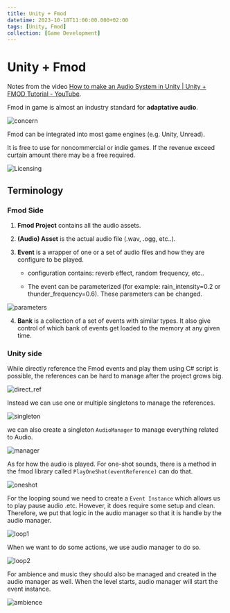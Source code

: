 ```yaml
---
title: Unity + Fmod
datetime: 2023-10-18T11:00:00.000+02:00
tags: [Unity, Fmod]
collection: [Game Development]
---
```

# Unity + Fmod

Notes from the video [How to make an Audio System in Unity | Unity + FMOD Tutorial - YouTube](https://www.youtube.com/watch?v=rcBHIOjZDpk).

Fmod in game is almost an industry standard for **adaptative audio**.

![concern](images/Unity_Fmod/concern.png)

Fmod can be integrated into most game engines (e.g. Unity, Unread).

It is free to use for noncommercial or indie games. If the revenue exceed curtain amount there may be a free required.

![Licensing](images/Unity_Fmod/Licensing.png)

## Terminology 

### Fmod Side

1. **Fmod Project** contains all the audio assets.

2. **(Audio) Asset** is the actual audio file (.wav, .ogg, etc..).

3. **Event** is a wrapper of one or a set of audio files and how they are configure to be played.

   - configuration contains: reverb effect, random frequency, etc..

   -  The event can be parameterized (for example: rain_intensity=0.2 or thunder_frequency=0.6). These  parameters can be changed.

![parameters](images/Unity_Fmod/parameters.png)

4. **Bank** is a collection of a set of events with similar types. It also give control of which bank of events get loaded to the memory at any given time.

### Unity side

While directly reference the Fmod events and play them using C# script is possible, the references can be hard to manage after the project grows big. 

![direct_ref](images/Unity_Fmod/direct_ref.png)

Instead we can use one or multiple singletons to manage the references.

![singleton](images/Unity_Fmod/singleton.png)

we can also create a singleton `AudioManager` to manage everything related to Audio.

![manager](images/Unity_Fmod/manager.png)

As for how the audio is played. For one-shot sounds, there is a method in the fmod library called `PlayOneShot(eventReference)` can do that.

![oneshot](images/Unity_Fmod/oneshot.png)

For the looping sound we need to create a `Event Instance` which allows us to play pause audio .etc. However, it does require some setup and clean. Therefore, we put that logic in the audio manager so that it is handle by the audio manager.

![loop1](images/Unity_Fmod/loop1.png)

When we want to do some actions, we use audio manager to do so.

![loop2](images/Unity_Fmod/loop2.png)

For ambience and music they should also be managed and created in the audio manager as well. When the level starts, audio manager will start the event instance.

![ambience](images/Unity_Fmod/ambience.png)